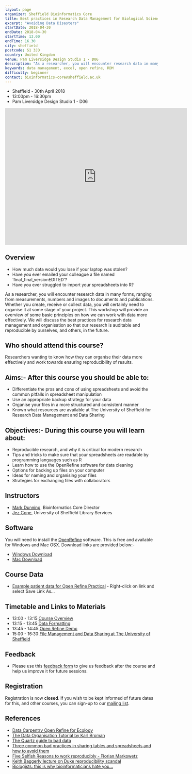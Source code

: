 ```yaml
---
layout: page
organizer: Sheffield Bioinformatics Core
title: Best practices in Research Data Management for Biological Sciences
excerpt: "Avoiding Data Disasters"
startDate: 2018-04-30
endDate: 2018-04-30
startTime: 13.00
endTime: 16.30
city: sheffield
postcode: S1 3JD
country: United Kingdom
venue: Pam Liversidge Design Studio 1 - D06
description: "As a researcher, you will encounter research data in many forms, ranging from measurements, numbers and images to documents and publications. Whether you create, receive or collect data, you will certainly need to organise it at some stage of your project. This workshop will provide an overview of some basic principles on how we can work with data more effectively. We will discuss the best practices for research data management and organisation so that our research is auditable and reproducible by ourselves, and others, in the future."
keywords: data management, excel, open refine, RDM
difficulty: beginner
contact: bioinformatics-core@sheffield.ac.uk
---
```



- Sheffield - 30th April 2018
- 13:00pm - 16:30pm
- Pam Liversidge Design Studio 1 - D06

<iframe src="https://www.google.com/maps/embed?pb=!1m14!1m8!1m3!1d9519.181464571486!2d-1.4777067!3d53.3827108!3m2!1i1024!2i768!4f13.1!3m3!1m2!1s0x0%3A0x60e5580cdf19b137!2sPam+Liversidge+Building!5e0!3m2!1sen!2suk!4v1510862811609" width="600" height="450" frameborder="0" style="border:0" allowfullscreen></iframe>

## Overview

- How much data would you lose if your laptop was stolen?
- Have you ever emailed your colleague a file named ‘final_final_versionEDITED’?
- Have you ever struggled to import your spreadsheets into R?

As a researcher, you will encounter research data in many forms, ranging from measurements, numbers and images to documents and publications. Whether you create, receive or collect data, you will certainly need to organise it at some stage of your project. This workshop will provide an overview of some basic principles on how we can work with data more effectively. We will discuss the best practices for research data management and organisation so that our research is auditable and reproducible by ourselves, and others, in the future.

## Who should attend this course?

Researchers wanting to know how they can organise their data more effectively and work towards ensuring reproducibility of results.

## Aims:- After this course you should be able to:

- Differentiate the pros and cons of using spreadsheets and avoid the common pitfalls in spreadsheet manipulation
- Use an appropriate backup strategy for your data
- Organise your files in a more structured and consistent manner
- Known what resources are available at The University of Sheffield for Research Data Management and Data Sharing

## Objectives:- During this course you will learn about:

- Reproducible research, and why it is critical for modern research
- Tips and tricks to make sure that your spreadsheets are readable by programming languages such as R
- Learn how to use the OpenRefine software for data cleaning
- Options for backing up files on your computer
- Ideas for naming and organising your files
- Strategies for exchanging files with collaborators


## Instructors

- [Mark Dunning](http://sbc.shef.ac.uk/team/mark/index.html), Bioinformatics Core Director
- [Jez Cope](http://jcope.shef.ac.uk/), University of Sheffield Library Services

## Software

You will need to install the [OpenRefine](http://openrefine.org/index.html) software. This is free and available for Windows and Mac OSX. Download links are provided below:-

- [Windows Download](https://github.com/OpenRefine/OpenRefine/releases/download/2.8/openrefine-win-2.8.zip)
- [Mac Download](https://github.com/OpenRefine/OpenRefine/releases/download/2.8/openrefine-mac-2.8.dmg)



## Course Data

- [Example patient data for Open Refine Practical](https://raw.githubusercontent.com/datachampcam/refine-demo/master/patient-data.csv) - Right-click on link and select Save Link As…

## Timetable and Links to Materials

- 13:00 - 13:15 [Course Overview](http://jcope.shef.ac.uk/talks/intro-to-rdm.html)
- 13:15 - 13:45 [Data Formatting](https://sheffield-bioinformatics-core.github.io/data-formatting/#/)
- 13:45 - 14:45 [Open Refine Demo](https://datachampcam.github.io/refine-demo/demo)
- 15:00 - 16:30 [File Management and Data Sharing at The University of Sheffield](https://drive.google.com/open?id=13SaWkb1AcfYs1T2JAYDcW3aLsDz1zwVs)

## Feedback

- Please use this [feedback form](https://docs.google.com/forms/d/e/1FAIpQLSe8f-Yzvg4ZoU41sjH7qu8vBtDrirLqZ1fedZNrbOnTkG3z8g/viewform) to give us feedback after the course and help us improve it for future sessions.


## Registration 

Registration is now **closed**. If you wish to be kept informed of future dates for this, and other courses, you can sign-up to our [mailing list](https://groups.google.com/a/sheffield.ac.uk/forum/#!forum/bioinformatics-core-news/join).

## References

- [Data Carpentry Open Refine for Ecology](http://www.datacarpentry.org/OpenRefine-ecology-lesson/)
- [The Data Organisation Tutorial by Karl Broman](http://kbroman.org/dataorg/)
- [The Quartz guide to bad data](https://github.com/Quartz/bad-data-guide/blob/master/README.md)
- [Three common bad practices in sharing tables and spreadsheets and how to avoid them](http://luisdva.github.io/pls-don't-do-this/)
- [Five Selfish Reasons to work reproducibly - Florian Markowetz](http://genomebiology.biomedcentral.com/articles/10.1186/s13059-015-0850-7)
- [Keith Baggerly lecture on Duke reproducibility scandal](https://youtu.be/7gYIs7uYbMo)
- [Biologists: this is why bioinformaticians hate you…](http://www.opiniomics.org/biologists-this-is-why-bioinformaticians-hate-you/)
